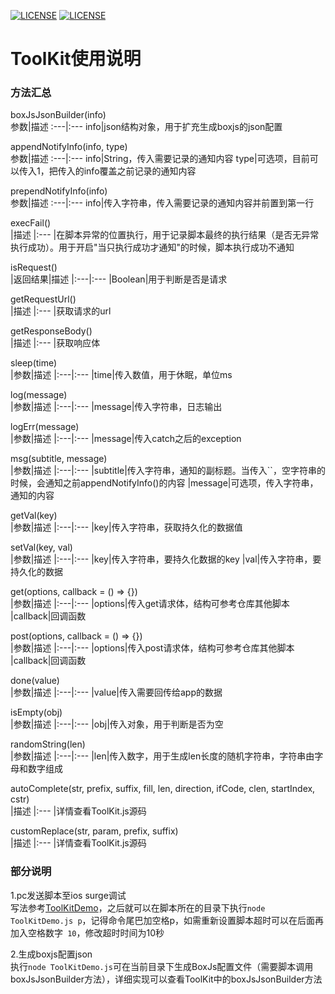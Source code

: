 [![LICENSE](https://img.shields.io/badge/license-Anti%20996-blue.svg)](https://github.com/996icu/996.ICU/blob/master/LICENSE)
[![LICENSE](https://img.shields.io/badge/感谢-Orz3的图标-red.svg)](https://github.com/Orz-3)
# ToolKit使用说明
### 方法汇总
boxJsJsonBuilder(info)  
参数|描述
:---|:---
info|json结构对象，用于扩充生成boxjs的json配置

appendNotifyInfo(info, type)  
参数|描述
:---|:---
info|String，传入需要记录的通知内容
type|可选项，目前可以传入1，把传入的info覆盖之前记录的通知内容

prependNotifyInfo(info)  
参数|描述
:---|:---
info|传入字符串，传入需要记录的通知内容并前置到第一行

execFail()  
|描述
|:---
|在脚本异常的位置执行，用于记录脚本最终的执行结果（是否无异常执行成功）。用于开启"当只执行成功才通知"的时候，脚本执行成功不通知

isRequest()  
|返回结果|描述
|:---|:---
|Boolean|用于判断是否是请求

getRequestUrl()  
|描述
|:---
|获取请求的url

getResponseBody()  
|描述
|:---
|获取响应体

sleep(time)  
|参数|描述
|:---|:---
|time|传入数值，用于休眠，单位ms

log(message)  
|参数|描述
|:---|:---
|message|传入字符串，日志输出

logErr(message)  
|参数|描述
|:---|:---
|message|传入catch之后的exception

msg(subtitle, message)  
|参数|描述
|:---|:---
|subtitle|传入字符串，通知的副标题。当传入``，空字符串的时候，会通知之前appendNotifyInfo()的内容
|message|可选项，传入字符串，通知的内容

getVal(key)  
|参数|描述
|:---|:---
|key|传入字符串，获取持久化的数据值

setVal(key, val)  
|参数|描述
|:---|:---
|key|传入字符串，要持久化数据的key
|val|传入字符串，要持久化的数据

get(options, callback = () => {})  
|参数|描述
|:---|:---
|options|传入get请求体，结构可参考仓库其他脚本
|callback|回调函数

post(options, callback = () => {})  
|参数|描述
|:---|:---
|options|传入post请求体，结构可参考仓库其他脚本
|callback|回调函数

done(value)  
|参数|描述
|:---|:---
|value|传入需要回传给app的数据

isEmpty(obj)  
|参数|描述
|:---|:---
|obj|传入对象，用于判断是否为空

randomString(len)  
|参数|描述
|:---|:---
|len|传入数字，用于生成len长度的随机字符串，字符串由字母和数字组成

autoComplete(str, prefix, suffix, fill, len, direction, ifCode, clen, startIndex, cstr)  
|描述
|:---
|详情查看ToolKit.js源码

customReplace(str, param, prefix, suffix)  
|描述
|:---
|详情查看ToolKit.js源码

### 部分说明
1.pc发送脚本至ios surge调试   
写法参考[ToolKitDemo](https://github.com/lowking/Scripts/blob/master/util/example/useToolKitDemo.js)，之后就可以在脚本所在的目录下执行```node ToolKitDemo.js p```，记得命令尾巴加空格p，如需重新设置脚本超时可以在后面再加入空格数字``` 10```，修改超时时间为10秒

2.生成boxjs配置json  
执行```node ToolKitDemo.js```可在当前目录下生成BoxJs配置文件（需要脚本调用boxJsJsonBuilder方法），详细实现可以查看ToolKit中的boxJsJsonBuilder方法
